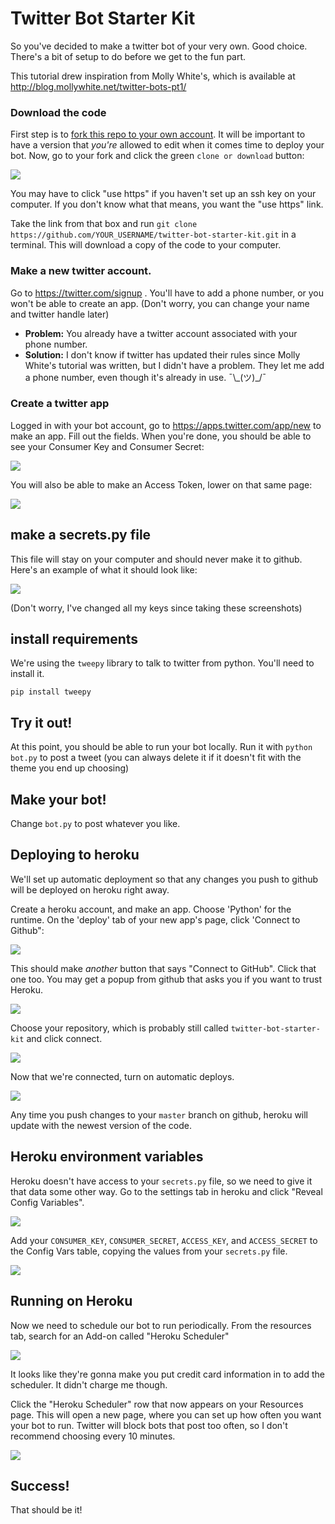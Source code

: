 Twitter Bot Starter Kit
=======================

So you've decided to make a twitter bot of your very own. Good choice. There's a bit of setup to do before we get to the fun part.

This tutorial drew inspiration from Molly White's, which is available at http://blog.mollywhite.net/twitter-bots-pt1/

### Download the code

First step is to [fork this repo to your own account](#fork-destination-box). It will be important to have a version that *you're* allowed to edit when it comes time to deploy your bot. Now, go to your fork and click the green `clone or download` button:

![](https://trello-attachments.s3.amazonaws.com/58d428743111af1d0a20cf28/59ea8149225a23a2ae6e3a59/8a97e1045a247f2d44fdded010e28850/capture.png)

You may have to click "use https" if you haven't set up an ssh key on your computer. If you don't know what that means, you want the "use https" link.

Take the link from that box and run `git clone https://github.com/YOUR_USERNAME/twitter-bot-starter-kit.git` in a terminal. This will download a copy of the code to your computer.

### Make a new twitter account.
Go to https://twitter.com/signup . You'll have to add a phone number, or you won't be able to create an app. (Don't worry, you can change your name and twitter handle later)

- **Problem:** You already have a twitter account associated with your phone number.
- **Solution:** I don't know if twitter has updated their rules since Molly White's tutorial was written, but I didn't have a problem. They let me add a phone number, even though it's already in use. ¯\\\_(ツ)\_/¯

### Create a twitter app

Logged in with your bot account, go to https://apps.twitter.com/app/new to make an app. Fill out the fields. When you're done, you should be able to see your Consumer Key and Consumer Secret:

![](https://trello-attachments.s3.amazonaws.com/58d428743111af1d0a20cf28/59ea7d85c4421fc6ad8495f6/07647a311605cd4856c8a84d1c3a34c2/capture.png)

You will also be able to make an Access Token, lower on that same page:

![](https://trello-attachments.s3.amazonaws.com/58d428743111af1d0a20cf28/59ea7d58355eeb6bc7dcc903/7c5b22c137f1b9fab96f61d405911faf/capture.png)

## make a secrets.py file

This file will stay on your computer and should never make it to github. Here's an example of what it should look like:

![](https://trello-attachments.s3.amazonaws.com/58d428743111af1d0a20cf28/59ea7e16cb2f067ca2be3925/3d151e9573ef821fa0376b902fd61b6b/capture.png)

(Don't worry, I've changed all my keys since taking these screenshots)

## install requirements

We're using the `tweepy` library to talk to twitter from python. You'll need to install it.

`pip install tweepy`

## Try it out!

At this point, you should be able to run your bot locally. Run it with `python bot.py` to post a tweet (you can always delete it if it doesn't fit with the theme you end up choosing)

## Make your bot!

Change `bot.py` to post whatever you like.

## Deploying to heroku

We'll set up automatic deployment so that any changes you push to github will be deployed on heroku right away.

Create a heroku account, and make an app. Choose 'Python' for the runtime. On the 'deploy' tab of your new app's page, click 'Connect to Github":

![](https://trello-attachments.s3.amazonaws.com/58d428743111af1d0a20cf28/59ea82f3b92b8402db39feaf/5fd8a8bc00ac731404809623bffcec61/capture.png)

This should make *another* button that says "Connect to GitHub". Click that one too. You may get a popup from github that asks you if you want to trust Heroku.

![](https://trello-attachments.s3.amazonaws.com/58d428743111af1d0a20cf28/59ea8312ae626d4768039eb9/1088c16abfb4cb62d24c62936358f2f9/capture.png)

Choose your repository, which is probably still called `twitter-bot-starter-kit` and click connect.

![](https://trello-attachments.s3.amazonaws.com/58d428743111af1d0a20cf28/59ea833c63f035a963fd4d56/132af2f506395902be59069597555e83/capture.png)

Now that we're connected, turn on automatic deploys.

![](https://trello-attachments.s3.amazonaws.com/58d428743111af1d0a20cf28/59ea8380ba7b1277b3a4c5ac/fa38d993a6ecc30f8d211c54d812d0f1/capture.png)

Any time you push changes to your `master` branch on github, heroku will update with the newest version of the code.

## Heroku environment variables

Heroku doesn't have access to your `secrets.py` file, so we need to give it that data some other way. Go to the settings tab in heroku and click "Reveal Config Variables".

![](https://trello-attachments.s3.amazonaws.com/58d428743111af1d0a20cf28/59ea8495a5ffb079dc0ac354/d84bf29c9cebde373f51562e39b4db69/capture.png)

Add your `CONSUMER_KEY`, `CONSUMER_SECRET`, `ACCESS_KEY`, and `ACCESS_SECRET` to the Config Vars table, copying the values from your `secrets.py` file.

![](https://trello-attachments.s3.amazonaws.com/58d428743111af1d0a20cf28/59ea8586148730768569c112/e3ab8e1b58ffb0e5a196d951f65993e8/capture.png)

## Running on Heroku

Now we need to schedule our bot to run periodically. From the resources tab, search for an Add-on called "Heroku Scheduler"

![](https://trello-attachments.s3.amazonaws.com/58d428743111af1d0a20cf28/59ea85eb1145db7310bab937/a0b9aaa661c9846fa5c0ebb621fdc10c/capture.png)

It looks like they're gonna make you put credit card information in to add the scheduler. It didn't charge me though.

Click the "Heroku Scheduler" row that now appears on your Resources page. This will open a new page, where you can set up how often you want your bot to run. Twitter will block bots that post too often, so I don't recommend choosing every 10 minutes.

![](https://trello-attachments.s3.amazonaws.com/58d428743111af1d0a20cf28/59ea86bf5d6a2ca30f7aaaf3/b1c147911be2fc16ee91802751ed8722/capture.png)

## Success!

That should be it!
